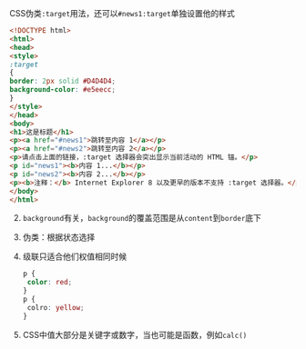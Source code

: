 CSS伪类`:target`用法，还可以`#news1:target`单独设置他的样式

```html
<!DOCTYPE html>
<html>
<head>
<style>
:target
{
border: 2px solid #D4D4D4;
background-color: #e5eecc;
}
</style>
</head>
<body>
<h1>这是标题</h1>
<p><a href="#news1">跳转至内容 1</a></p>
<p><a href="#news2">跳转至内容 2</a></p>
<p>请点击上面的链接，:target 选择器会突出显示当前活动的 HTML 锚。</p>
<p id="news1"><b>内容 1...</b></p>
<p id="news2"><b>内容 2...</b></p>
<p><b>注释：</b> Internet Explorer 8 以及更早的版本不支持 :target 选择器。</p>
</body>
</html>
```

2. `background`有关，`background`的覆盖范围是从`content`到`border`底下

3. 伪类：根据状态选择

4. 级联只适合他们权值相同时候

   ```css
   p {
   	color: red;
   }
   p {
   	colro: yellow;
   }
   ```

5. CSS中值大部分是关键字或数字，当也可能是函数，例如`calc()`